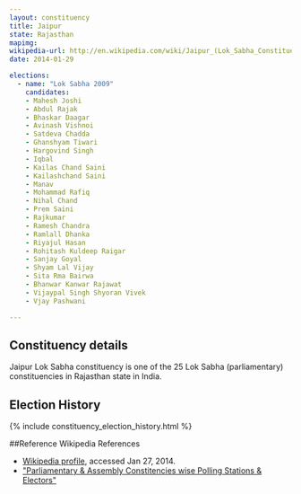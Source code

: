 ```yaml
---
layout: constituency
title: Jaipur
state: Rajasthan
mapimg: 
wikipedia-url: http://en.wikipedia.com/wiki/Jaipur_(Lok_Sabha_Constituency)
date: 2014-01-29

elections: 
  - name: "Lok Sabha 2009"
    candidates: 
    - Mahesh Joshi 
    - Abdul Rajak 
    - Bhaskar Daagar 
    - Avinash Vishnoi 
    - Satdeva Chadda 
    - Ghanshyam Tiwari 
    - Hargovind Singh 
    - Iqbal 
    - Kailas Chand Saini 
    - Kailashchand Saini 
    - Manav 
    - Mohammad Rafiq 
    - Nihal Chand 
    - Prem Saini 
    - Rajkumar 
    - Ramesh Chandra 
    - Ramlall Dhanka 
    - Riyajul Hasan 
    - Rohitash Kuldeep Raigar 
    - Sanjay Goyal 
    - Shyam Lal Vijay 
    - Sita Rma Bairwa 
    - Bhanwar Kanwar Rajawat 
    - Vijaypal Singh Shyoran Vivek 
    - Vjay Pashwani 

---
```

## Constituency details
Jaipur Lok Sabha constituency is one of the 25 Lok Sabha (parliamentary) constituencies in Rajasthan state in India.




## Election History
{% include constituency_election_history.html %}

##Reference
Wikipedia References
- [Wikipedia profile]({{page.profile.wikipedia}}), accessed Jan 27, 2014.
- ["Parliamentary & Assembly Constitencies wise Polling Stations & Electors"][wiki1]

[wiki1]: http://ceorajasthan.nic.in/PC-ACWISE-ELECTORS.pdf
